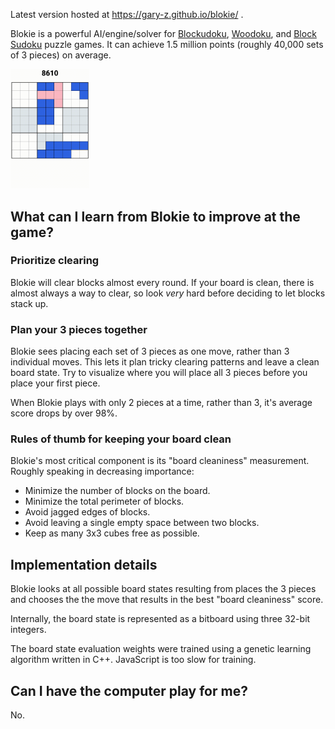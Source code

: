 Latest version hosted at https://gary-z.github.io/blokie/ .

Blokie is a powerful AI/engine/solver for [Blockudoku](https://play.google.com/store/apps/details?id=com.easybrain.block.puzzle.games), [Woodoku](https://play.google.com/store/apps/details?id=com.tripledot.woodoku&hl=en_CA&gl=US), and [Block Sudoku](https://play.google.com/store/apps/details?id=block.puzzle.sudoku.free.game.classic.offline) puzzle games. It can achieve 1.5 million points (roughly 40,000 sets of 3 pieces) on average.

<img style="width: 25%; height: 15%" src="/preview.gif?raw=true"/>


## What can I learn from Blokie to improve at the game?

### Prioritize clearing
Blokie will clear blocks almost every round. If your board is clean, there is almost always a way to clear, so look *very* hard before deciding to let blocks stack up. 

### Plan your 3 pieces together
Blokie sees placing each set of 3 pieces as one move, rather than 3 individual moves. This lets it plan tricky clearing patterns and leave a clean board state. Try to visualize where you will place all 3 pieces before you place your first piece.

When Blokie plays with only 2 pieces at a time, rather than 3, it's average score drops by over 98%.

### Rules of thumb for keeping your board clean
Blokie's most critical component is its "board cleaniness" measurement. Roughly speaking in decreasing importance:
  - Minimize the number of blocks on the board.
  - Minimize the total perimeter of blocks.
  - Avoid jagged edges of blocks.
  - Avoid leaving a single empty space between two blocks.
  - Keep as many 3x3 cubes free as possible.

## Implementation details
Blokie looks at all possible board states resulting from places the 3 pieces and chooses the the move that results in the best "board cleaniness" score.

Internally, the board state is represented as a bitboard using three 32-bit integers.

The board state evaluation weights were trained using a genetic learning algorithm written in C++. JavaScript is too slow for training.

## Can I have the computer play for me?
No.
